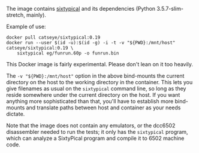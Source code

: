 The image contains [sixtypical](https://catseye.tc/node/SixtyPical) and its dependencies (Python 3.5.7-slim-stretch, mainly).

Example of use:

    docker pull catseye/sixtypical:0.19
    docker run --user $(id -u):$(id -g) -i -t -v "${PWD}:/mnt/host" catseye/sixtypical:0.19 \
        sixtypical eg/funrun.60p -o funrun.bin

This Docker image is fairly experimental. Please don't lean on it too heavily.

The `-v "${PWD}:/mnt/host"` option in the above bind-mounts the current directory on the host to the working directory in the container.  This lets you give filenames as usual on the `sixtypical` command line, so long as they reside somewhere under the current directory on the host.  If you want anything more sophisticated than that, you'll have to establish more bind-mounts and translate paths between host and container as your needs dictate.

Note that the image does not contain any emulators, or the dcc6502 disassembler needed to run the tests; it only has the `sixtypical` program, which can analyze a SixtyPical program and compile it to 6502 machine code.
